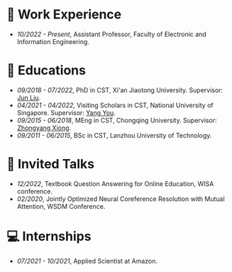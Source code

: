 # 💼 Work Experience
- *10/2022 - Present*, Assistant Professor, Faculty of Electronic and Information Engineering.

# 🏫 Educations
- *09/2018 - 07/2022*, PhD in CST, Xi'an Jiaotong University. Supervisor: [Jun Liu](https://gr.xjtu.edu.cn/en/web/liukeen/1;jsessionid=71FC326D35D0E42BB1AA8353FFF3CC59).
- *04/2021 - 04/2022*, Visiting Scholars in CST, National University of Singapore. Supervisor: [Yang You](https://www.comp.nus.edu.sg/~youy/).
- *09/2015 - 06/2018*, MEng in CST, Chongqing University. Supervisor: [Zhongyang Xiong](http://www.cs.cqu.edu.cn/info/1319/4134.htm).
- *09/2011 - 06/2015*, BSc in CST, Lanzhou University of Technology.

# 💬 Invited Talks
- *12/2022*, Textbook Question Answering for Online Education, WISA conference.
- *02/2020*, Jointly Optimized Neural Coreference Resolution with Mutual Attention, WSDM Conference.

# 💻 Internships
- *07/2021 - 10/2021*, Applied Scientist at Amazon.
